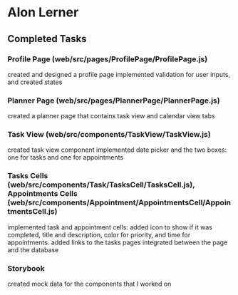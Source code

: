 # Alon Lerner

## Completed Tasks
### Profile Page (web/src/pages/ProfilePage/ProfilePage.js)
created and designed a profile page
implemented validation for user inputs, and created states

### Planner Page (web/src/pages/PlannerPage/PlannerPage.js)
created a planner page that contains task view and calendar view tabs

### Task View (web/src/components/TaskView/TaskView.js)
created task view component
implemented date picker and the two boxes: one for tasks and one for appointments

### Tasks Cells (web/src/components/Task/TasksCell/TasksCell.js), Appointments Cells (web/src/components/Appointment/AppointmentsCell/AppointmentsCell.js)
implemented task and appointment cells: added icon to show if it was completed, title and description, color for priority, and time for appointments.
added links to the tasks pages
integrated between the page and the database

### Storybook
created mock data for the components that I worked on